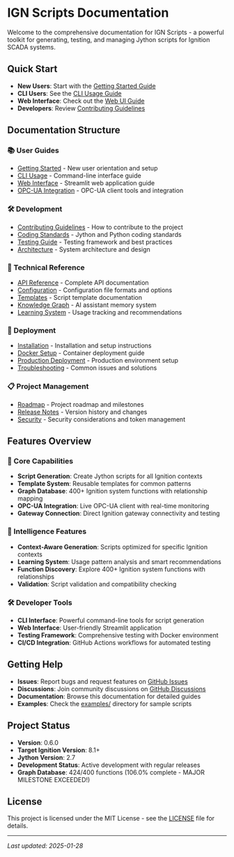 # IGN Scripts Documentation

Welcome to the comprehensive documentation for IGN Scripts - a powerful toolkit for generating, testing, and managing Jython scripts for Ignition SCADA systems.

## Quick Start

- **New Users**: Start with the [Getting Started Guide](getting-started/overview.md)
- **CLI Users**: See the [CLI Usage Guide](cli_readme.md)
- **Web Interface**: Check out the [Web UI Guide](ui_readme.md)
- **Developers**: Review [Contributing Guidelines](contributing/guidelines.md)

## Documentation Structure

### 📚 User Guides
- [Getting Started](getting-started/) - New user orientation and setup
- [CLI Usage](api/cli-interface.md) - Command-line interface guide
- [Web Interface](api/ui-interface.md) - Streamlit web application guide
- [OPC-UA Integration](configuration/opcua-config.md) - OPC-UA client tools and integration

### 🛠️ Development
- [Contributing Guidelines](contributing/guidelines.md) - How to contribute to the project
- [Coding Standards](development/coding-standards.md) - Jython and Python coding standards
- [Testing Guide](development/testing-guide.md) - Testing framework and best practices
- [Architecture](development/architecture.md) - System architecture and design

### 🔧 Technical Reference
- [API Reference](api/) - Complete API documentation
- [Configuration](configuration/) - Configuration file formats and options
- [Templates](templates/) - Script template documentation
- [Knowledge Graph](api/knowledge-graph.md) - AI assistant memory system
- [Learning System](api/learning-system.md) - Usage tracking and recommendations

### 🚀 Deployment
- [Installation](deployment/installation.md) - Installation and setup instructions
- [Docker Setup](deployment/docker.md) - Container deployment guide
- [Production Deployment](deployment/production.md) - Production environment setup
- [Troubleshooting](troubleshooting/) - Common issues and solutions

### 📋 Project Management
- [Roadmap](roadmap.md) - Project roadmap and milestones
- [Release Notes](releases/) - Version history and changes
- [Security](security/) - Security considerations and token management

## Features Overview

### 🎯 Core Capabilities
- **Script Generation**: Create Jython scripts for all Ignition contexts
- **Template System**: Reusable templates for common patterns
- **Graph Database**: 400+ Ignition system functions with relationship mapping
- **OPC-UA Integration**: Live OPC-UA client with real-time monitoring
- **Gateway Connection**: Direct Ignition gateway connectivity and testing

### 🧠 Intelligence Features
- **Context-Aware Generation**: Scripts optimized for specific Ignition contexts
- **Learning System**: Usage pattern analysis and smart recommendations
- **Function Discovery**: Explore 400+ Ignition system functions with relationships
- **Validation**: Script validation and compatibility checking

### 🛠️ Developer Tools
- **CLI Interface**: Powerful command-line tools for script generation
- **Web Interface**: User-friendly Streamlit application
- **Testing Framework**: Comprehensive testing with Docker environment
- **CI/CD Integration**: GitHub Actions workflows for automated testing

## Getting Help

- **Issues**: Report bugs and request features on [GitHub Issues](https://github.com/reh3376/ignition_tools/issues)
- **Discussions**: Join community discussions on [GitHub Discussions](https://github.com/reh3376/ignition_tools/discussions)
- **Documentation**: Browse this documentation for detailed guides
- **Examples**: Check the [examples/](../examples/) directory for sample scripts

## Project Status

- **Version**: 0.6.0
- **Target Ignition Version**: 8.1+
- **Jython Version**: 2.7
- **Development Status**: Active development with regular releases
- **Graph Database**: 424/400 functions (106.0% complete - MAJOR MILESTONE EXCEEDED!)

## License

This project is licensed under the MIT License - see the [LICENSE](../LICENSE) file for details.

---

*Last updated: 2025-01-28* 